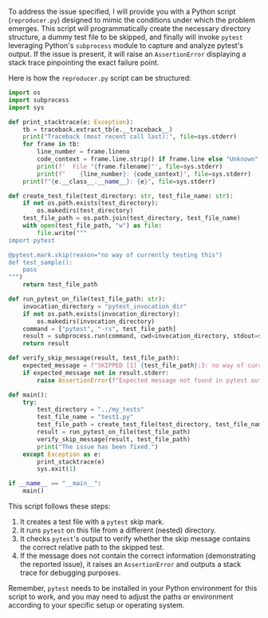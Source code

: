 To address the issue specified, I will provide you with a Python script (`reproducer.py`) designed to mimic the conditions under which the problem emerges. This script will programmatically create the necessary directory structure, a dummy test file to be skipped, and finally will invoke `pytest` leveraging Python's `subprocess` module to capture and analyze pytest's output. If the issue is present, it will raise an `AssertionError` displaying a stack trace pinpointing the exact failure point.

Here is how the `reproducer.py` script can be structured:

```python
import os
import subprocess
import sys

def print_stacktrace(e: Exception):
    tb = traceback.extract_tb(e.__traceback__)
    print("Traceback (most recent call last):", file=sys.stderr)
    for frame in tb:
        line_number = frame.lineno
        code_context = frame.line.strip() if frame.line else "Unknown"
        print(f'  File "{frame.filename}"', file=sys.stderr)
        print(f"    {line_number}: {code_context}", file=sys.stderr)
    print(f"{e.__class__.__name__}: {e}", file=sys.stderr)

def create_test_file(test_directory: str, test_file_name: str):
    if not os.path.exists(test_directory):
        os.makedirs(test_directory)
    test_file_path = os.path.join(test_directory, test_file_name)
    with open(test_file_path, "w") as file:
        file.write("""
import pytest

@pytest.mark.skip(reason="no way of currently testing this")
def test_sample():
    pass
""")
    return test_file_path

def run_pytest_on_file(test_file_path: str):
    invocation_directory = "pytest_invocation_dir"
    if not os.path.exists(invocation_directory):
        os.makedirs(invocation_directory)
    command = ["pytest", "-rs", test_file_path]
    result = subprocess.run(command, cwd=invocation_directory, stdout=subprocess.PIPE, stderr=subprocess.PIPE, text=True)
    return result

def verify_skip_message(result, test_file_path):
    expected_message = f"SKIPPED [1] {test_file_path}:3: no way of currently testing this"
    if expected_message not in result.stderr:
        raise AssertionError(f"Expected message not found in pytest output: {expected_message}")

def main():
    try:
        test_directory = "../my_tests"
        test_file_name = "test1.py"
        test_file_path = create_test_file(test_directory, test_file_name)
        result = run_pytest_on_file(test_file_path)
        verify_skip_message(result, test_file_path)
        print("The issue has been fixed.")
    except Exception as e:
        print_stacktrace(e)
        sys.exit(1)

if __name__ == "__main__":
    main()
```

This script follows these steps:
1. It creates a test file with a `pytest` skip mark.
2. It runs `pytest` on this file from a different (nested) directory.
3. It checks `pytest`'s output to verify whether the skip message contains the correct relative path to the skipped test.
4. If the message does not contain the correct information (demonstrating the reported issue), it raises an `AssertionError` and outputs a stack trace for debugging purposes.

Remember, `pytest` needs to be installed in your Python environment for this script to work, and you may need to adjust the paths or environment according to your specific setup or operating system.